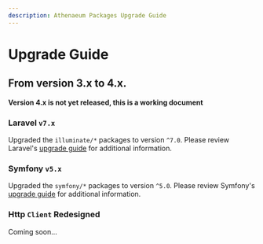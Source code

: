 ```yaml
---
description: Athenaeum Packages Upgrade Guide
---
```


# Upgrade Guide

## From version 3.x to 4.x.

**Version 4.x is not yet released, this is a working document**

### Laravel `v7.x`

Upgraded the `illuminate/*` packages to version `^7.0`.
Please review Laravel's [upgrade guide](https://laravel.com/docs/7.x/upgrade) for additional information.

### Symfony `v5.x`

Upgraded the `symfony/*` packages to version `^5.0`.
Please review Symfony's [upgrade guide](https://symfony.com/doc/current/setup/upgrade_major.html) for additional information.

### Http `Client` Redesigned

Coming soon...